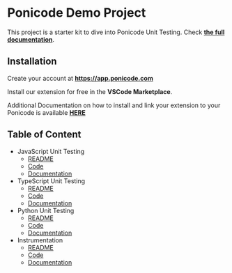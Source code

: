# Ponicode Demo Project

This project is a starter kit to dive into Ponicode Unit Testing. Check [**the full documentation**](https://ponicode.github.io/#/ut_extension/get_started/).

## Installation
Create your account at **https://app.ponicode.com**

Install our extension for free in the **VSCode Marketplace**. 

Additional Documentation on how to install and link your extension to your Ponicode is available [**HERE**][documentation]

## Table of Content
- JavaScript Unit Testing
    - [README][js-md]
    - [Code][js]
    - [Documentation][documentation]
- TypeScript Unit Testing
    - [README][ts-md]
    - [Code][ts]
    - [Documentation][documentation]
- Python Unit Testing
    - [README][py-md]
    - [Code][py]
    - [Documentation][documentation]
- Instrumentation
    - [README][inst-md]
    - [Code][inst]
    - [Documentation][documentation]



[py-md]: ./python/README.md
[js-md]: ./javascript/README.md
[ts-md]: ./typescript/README.md
[inst-md]: ./instrumenter/README.md
[py]: ./python/
[js]: ./javascript/
[ts]: ./typescript/
[inst]: ./instrumenter/
[documentation]: https://ponicode.github.io